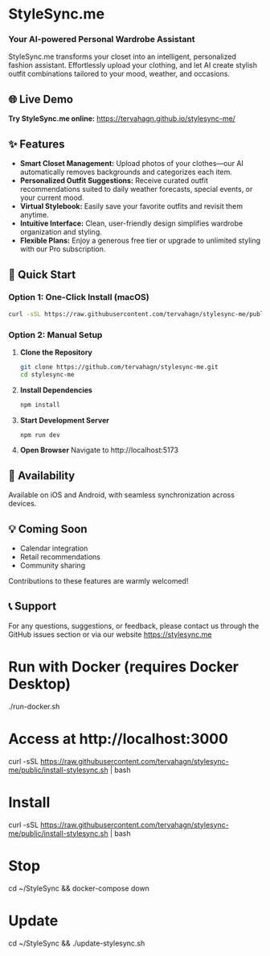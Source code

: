 # StyleSync.me

### Your AI-powered Personal Wardrobe Assistant

StyleSync.me transforms your closet into an intelligent, personalized fashion assistant. Effortlessly upload your clothing, and let AI create stylish outfit combinations tailored to your mood, weather, and occasions.

## 🌐 Live Demo

**Try StyleSync.me online:** https://tervahagn.github.io/stylesync-me/

## ✨ Features

* **Smart Closet Management:** Upload photos of your clothes—our AI automatically removes backgrounds and categorizes each item.
* **Personalized Outfit Suggestions:** Receive curated outfit recommendations suited to daily weather forecasts, special events, or your current mood.
* **Virtual Stylebook:** Easily save your favorite outfits and revisit them anytime.
* **Intuitive Interface:** Clean, user-friendly design simplifies wardrobe organization and styling.
* **Flexible Plans:** Enjoy a generous free tier or upgrade to unlimited styling with our Pro subscription.

## 🚀 Quick Start

### Option 1: One-Click Install (macOS)
```bash
curl -sSL https://raw.githubusercontent.com/tervahagn/stylesync-me/public/install-stylesync.sh | bash
```

### Option 2: Manual Setup
1. **Clone the Repository**
   ```bash
   git clone https://github.com/tervahagn/stylesync-me.git
   cd stylesync-me
   ```

2. **Install Dependencies**
   ```bash
   npm install
   ```

3. **Start Development Server**
   ```bash
   npm run dev
   ```

4. **Open Browser**
   Navigate to http://localhost:5173

## 📱 Availability

Available on iOS and Android, with seamless synchronization across devices.

## 💡 Coming Soon

* Calendar integration
* Retail recommendations
* Community sharing

Contributions to these features are warmly welcomed!

## 📞 Support

For any questions, suggestions, or feedback, please contact us through the GitHub issues section or via our website https://stylesync.me

# Run with Docker (requires Docker Desktop)
./run-docker.sh

# Access at http://localhost:3000

curl -sSL https://raw.githubusercontent.com/tervahagn/stylesync-me/public/install-stylesync.sh | bash

# Install
curl -sSL https://raw.githubusercontent.com/tervahagn/stylesync-me/public/install-stylesync.sh | bash

# Stop
cd ~/StyleSync && docker-compose down

# Update  
cd ~/StyleSync && ./update-stylesync.sh
